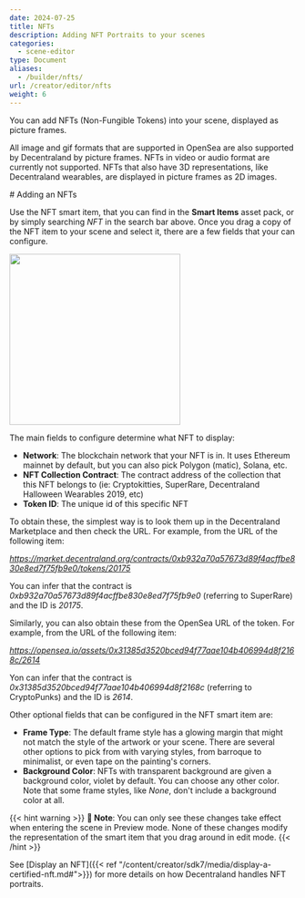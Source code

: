 ```yaml
---
date: 2024-07-25
title: NFTs
description: Adding NFT Portraits to your scenes
categories:
  - scene-editor
type: Document
aliases:
  - /builder/nfts/
url: /creator/editor/nfts
weight: 6
---
```


You can add NFTs (Non-Fungible Tokens) into your scene, displayed as picture frames.

All image and gif formats that are supported in OpenSea are also supported by Decentraland by picture frames. NFTs in video or audio format are currently not supported. NFTs that also have 3D representations, like Decentraland wearables, are displayed in picture frames as 2D images.

# Adding an NFTs

Use the NFT smart item, that you can find in the **Smart Items** asset pack, or by simply searching _NFT_ in the search bar above. Once you drag a copy of the NFT item to your scene and select it, there are a few fields that your can configure.

<img src="/images/editor/nft-item.jpg" width="300"/>

The main fields to configure determine what NFT to display:

- **Network**: The blockchain network that your NFT is in. It uses Ethereum mainnet by default, but you can also pick Polygon (matic), Solana, etc.
- **NFT Collection Contract**: The contract address of the collection that this NFT belongs to (ie: Cryptokitties, SuperRare, Decentraland Halloween Wearables 2019, etc)
- **Token ID**: The unique id of this specific NFT

To obtain these, the simplest way is to look them up in the Decentraland Marketplace and then check the URL. For example, from the URL of the following item:

_https://market.decentraland.org/contracts/0xb932a70a57673d89f4acffbe830e8ed7f75fb9e0/tokens/20175_

You can infer that the contract is _0xb932a70a57673d89f4acffbe830e8ed7f75fb9e0_ (referring to SuperRare) and the ID is _20175_.

Similarly, you can also obtain these from the OpenSea URL of the token. For example, from the URL of the following item:

_https://opensea.io/assets/0x31385d3520bced94f77aae104b406994d8f2168c/2614_

Yon can infer that the contract is _0x31385d3520bced94f77aae104b406994d8f2168c_ (referring to CryptoPunks) and the ID is _2614_.

Other optional fields that can be configured in the NFT smart item are:

- **Frame Type**: The default frame style has a glowing margin that might not match the style of the artwork or your scene. There are several other options to pick from with varying styles, from barroque to minimalist, or even tape on the painting's corners.
- **Background Color**: NFTs with transparent background are given a background color, violet by default. You can choose any other color. Note that some frame styles, like _None_, don't include a background color at all.

{{< hint warning >}}
**📔 Note**: You can only see these changes take effect when entering the scene in Preview mode. None of these changes modify the representation of the smart item that you drag around in edit mode.
{{< /hint >}}

See [Display an NFT]({{< ref "/content/creator/sdk7/media/display-a-certified-nft.md#">}}) for more details on how Decentraland handles NFT portraits.
